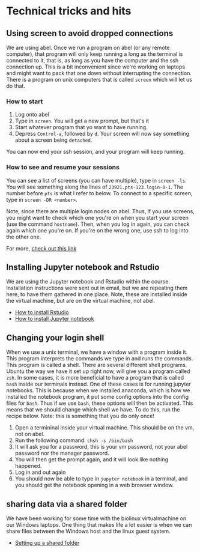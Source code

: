 # Technical tricks and hits


## Using screen to avoid dropped connections

We are using abel. Once we run a program on abel (or any remote computer), that
program will only keep running a long as the terminal is connected to it, that is,
as long as you have the computer and the ssh connection up. This is a bit
inconvenient since we're working on laptops and might want to pack that one down
without interrupting the connection. There is a program on unix computers that
is called `screen` which will let us do that.

### How to start

1. Log onto abel
2. Type in `screen`. You will get a new prompt, but that's it
3. Start whatever program that yo want to have running.
4. Depress `Control-a`, followed by `d`. Your screen will now say something
about a screen being `detached`.

You can now end your ssh session, and your program will keep running.

### How to see and resume your sessions

You can see a list of screens (you can have multiple), type in `screen -ls`.
You will see something along the lines of `23921.pts-123.login-0-1`. The number
before `pts` is what I refer to below.
To connect to a specific screen, type in `screen -DR <number>`.

Note, since there are multiple login nodes on abel. Thus, if you use screens,
you might want to check which one you're on when you start your screen (use
the command `hostname`). Then, when you log in again, you can check again
which one you're on. If you're on the wrong one, use ssh to log into the
other one.

For more, [check out this link](https://www.tecmint.com/screen-command-examples-to-manage-linux-terminals/)


## Installing Jupyter notebook and Rstudio

We are using the Jupyter notebook and Rstudio within the course. Installation
instructions were sent out in email, but we are repeating them here, to have
them gathered in one place. Note, these are installed inside the virtual machine,
but are on the virtual machine, not abel.

  * [How to install Rstudio](install_Rstudio.md)
  * [How to install Jupyter notebook](install_anaconda.md)


## Changing your login shell

When we use a unix terminal, we have a window with a program inside it. This program
interprets the commands we type in and runs the commands. This program is called a
shell. There are several different shell programs. Ubuntu the way we have it set up
right now, will give you a program called `zsh`. In some cases, it is more beneficial
to have a program that is called `bash` inside our terminals instead. One of these
cases is for running jupyter notebooks. This is because when we installed anaconda,
which is how we installed the notebook program, it put some config options into the
config files for `bash`. Thus if we use `bash`, these options will then be activated.
This means that we should change which shell we have. To do this, run the recipe below.
Note: this is something that you do only once!

1. Open a termininal inside your virtual machine. This should be on the vm, not on abel.
2. Run the following command: `chsh -s /bin/bash`
3. It will ask you for a password, this is your vm password, not your abel password nor
   the manager password.
4. You will then get the prompt again, and it will look like nothing happened.
5. Log in and out again
6. You should now be able to type in `jupyter notebook` in a terminal, and you should
   get the notebook opening in a web browser window.

## sharing data via a shared folder
We have been working for some time with the biolinux virtualmachine on our Windows laptops. One thing that makes life a lot easier is when we can share files between the Windows host and the linux guest system.

  * [Setting up a shared folder](folder_sharing.md)
